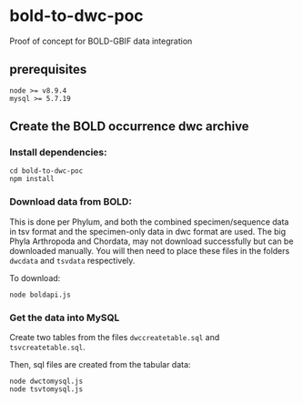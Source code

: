 # bold-to-dwc-poc
Proof of concept for BOLD-GBIF data integration

## prerequisites

````
node >= v8.9.4
mysql >= 5.7.19
````

## Create the BOLD occurrence dwc archive

### Install dependencies:

````
cd bold-to-dwc-poc
npm install
````

### Download data from BOLD:
This is done per Phylum, and both the combined specimen/sequence data in tsv format and the specimen-only data in dwc format are used. The big Phyla Arthropoda and Chordata, may not download successfully but can be downloaded manually. You will then need to place these files in the folders `dwcdata` and `tsvdata` respectively.

To download:
````
node boldapi.js

````

### Get the data into MySQL
Create two tables from the files `dwccreatetable.sql` and `tsvcreatetable.sql`.

Then, sql files are created from the tabular data:
````
node dwctomysql.js
node tsvtomysql.js
`````






